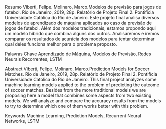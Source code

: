 Resumo
Viberti, Felipe. Molinaro, Marco.Modelos de previsão para jogos de futebol. Rio de Janeiro, 2019, 28p. Relatório de Projeto Final 2. Pontifícia Universidade Católica do Rio de Janeiro.
Este projeto final analisa diversos modelos de aprendizado de máquina aplicados ao caso da previsão de jogos de futebol. Além dos modelos tradicionais, estamos propondo aqui um modelo híbrido que combina alguns dos outros. Analisaremos e iremos comparar os resultados de acurácia dos modelos para tentar determinar qual deles funciona melhor para o problema proposto.

Palavras Chave
Aprendizado de Máquina, Modelos de Previsão, Redes Neurais Recorrentes, LSTM

Abstract
Viberti, Felipe. Molinaro, Marco.Prediction Models for Soccer Matches. Rio de Janeiro, 2019, 28p. Relatório de Projeto Final 2. Pontifícia Universidade Católica do Rio de Janeiro.
This final project analyzes some machine learning models applied to the problem of predicting the outcome of soccer matches. Besides from the more traditional models we are proposing here a model that combines some aspects from two existing models. We will analyze and compare the accuracy results from the models to try to determine which one of them works better with this problem.

Keywords
Machine Learning, Prediction Models, Recurrent Neural Networks, LSTM
